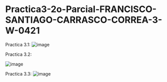# Practica3-2o-Parcial-FRANCISCO-SANTIAGO-CARRASCO-CORREA-3-W-0421

Practica 3.1:
![image](https://github.com/user-attachments/assets/c9696d73-dc3e-44a1-ae8f-db456b7060c5)

Practica 3.2:

![image](https://github.com/user-attachments/assets/14bd4924-d2b8-4121-a9de-c5f947c1ad17)

Practica 3.3:
![image](https://github.com/user-attachments/assets/bae5dadd-7228-4243-b7b7-148fd3a71989)
